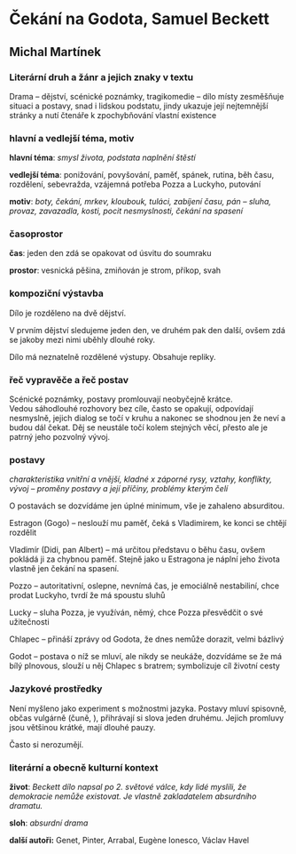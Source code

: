 # Čekání na Godota, Samuel Beckett

## Michal Martínek

### Literární druh a žánr a jejich znaky v textu

Drama – dějství, scénické poznámky, tragikomedie – dílo místy zesměšňuje situaci a postavy, snad i lidskou podstatu, jindy ukazuje její nejtemnější stránky a nutí čtenáře k zpochybňování vlastní existence

### hlavní a vedlejší téma, motiv

**hlavní téma**: _smysl života, podstata naplnění štěstí_

**vedlejší téma**: ponižování, povyšování, paměť, spánek, rutina, běh času, rozdělení, sebevražda, vzájemná potřeba Pozza a Luckyho, putování

**motiv**: _boty, čekání, mrkev, kloubouk, tuláci, zabíjení času, pán – sluha, provaz, zavazadla, kosti, pocit nesmyslnosti, čekání na spasení_

### časoprostor

**čas**: jeden den zdá se opakovat od úsvitu do soumraku

**prostor**: vesnická pěšina, zmiňován je strom, příkop, svah

### kompoziční výstavba

Dílo je rozděleno na dvě dějství.

V prvním dějství sledujeme jeden den, ve druhém pak den další, ovšem zdá se jakoby mezi nimi uběhly dlouhé roky.

Dílo má neznatelně rozdělené výstupy. Obsahuje repliky.

### řeč vypravěče a řeč postav

Scénické poznámky, postavy promlouvají neobyčejně krátce.  
Vedou sáhodlouhé rozhovory bez cíle, často se opakují, odpovídají nesmyslně, jejich dialog se točí v kruhu a nakonec se shodnou jen že neví a budou dál čekat. Děj se neustále točí kolem stejných věcí, přesto ale je patrný jeho pozvolný vývoj.

### postavy

_charakteristika vnitřní a vnější, kladné x záporné rysy, vztahy, konflikty, vývoj – proměny postavy a její příčiny, problémy kterým čelí_

O postavách se dozvídáme jen úplné minimum, vše je zahaleno absurditou.

Estragon (Gogo) – neslouží mu paměť, čeká s Vladimirem, ke konci se chtějí rozdělit

Vladimír (Didi, pan Albert) – má určitou představu o běhu času, ovšem pokládá ji za chybnou paměť. Stejně jako u Estragona je náplní jeho života vlastně jen čekání na spasení.

Pozzo – autoritativní, oslepne, nevnímá čas, je emociálně nestabiliní, chce prodat Luckyho, tvrdí že má spoustu sluhů

Lucky – sluha Pozza, je využíván, němý, chce Pozza přesvědčit o své užitečnosti

Chlapec – přináší zprávy od Godota, že dnes nemůže dorazit, velmi bázlivý

Godot – postava o níž se mluví, ale nikdy se neukáže, dozvídáme se že má bílý plnovous, slouží u něj Chlapec s bratrem; symbolizuje cíl životní cesty

### Jazykové prostředky

Není myšleno jako experiment s možnostmi jazyka. Postavy mluví spisovně, občas vulgárně (čuně, ), přihrávají si slova jeden druhému. Jejich promluvy jsou většinou krátké, mají dlouhé pauzy.

Často si nerozumějí.

### literární a obecně kulturní kontext

**život**: _Beckett dílo napsal po 2. světové válce, kdy lidé myslili, že demokracie nemůže existovat. Je vlastně zakladatelem absurdního dramatu._

**sloh**: _absurdní drama_

**další autoři:** Genet, Pinter, Arrabal, Eugène Ionesco, Václav Havel